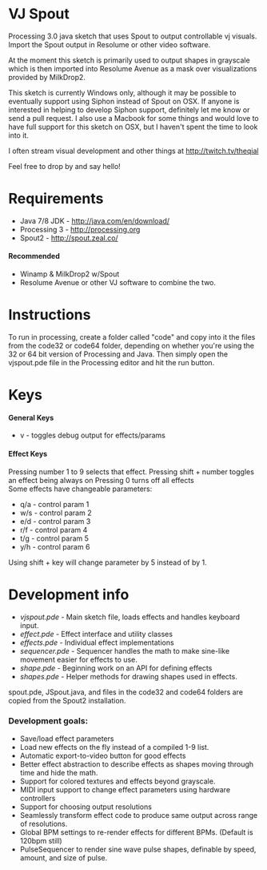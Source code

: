 # VJ Spout
Processing 3.0 java sketch that uses Spout to output controllable vj visuals.
Import the Spout output in Resolume or other video software. 

At the moment this sketch is primarily used to output shapes in grayscale which is then
imported into Resolume Avenue as a mask over visualizations provided by MilkDrop2.

This sketch is currently Windows only, although it may be possible to eventually support 
using Siphon instead of Spout on OSX. If anyone is interested in helping to develop Siphon 
support, definitely let me know or send a pull request. I also use a Macbook for some
things and would love to have full support for this sketch on OSX, but I haven't spent
the time to look into it.

I often stream visual development and other things at http://twitch.tv/theqial 

Feel free to drop by and say hello!

# Requirements
- Java 7/8 JDK - http://java.com/en/download/
- Processing 3 - http://processing.org
- Spout2 - http://spout.zeal.co/

#### Recommended 
- Winamp & MilkDrop2 w/Spout
- Resolume Avenue or other VJ software to combine the two.

# Instructions
To run in processing, create a folder called "code" and copy into it the
files from the code32 or code64 folder, depending on whether you're using
the 32 or 64 bit version of Processing and Java. Then simply open the vjspout.pde
file in the Processing editor and hit the run button.

# Keys
#### General Keys
- v - toggles debug output for effects/params

#### Effect Keys
Pressing number 1 to 9 selects that effect.
Pressing shift + number toggles an effect being always on
Pressing 0 turns off all effects  
Some effects have changeable parameters:

- q/a - control param 1
- w/s - control param 2
- e/d - control param 3
- r/f - control param 4
- t/g - control param 5
- y/h - control param 6

Using shift + key will change parameter by 5 instead of by 1.

# Development info

- *vjspout.pde* - Main sketch file, loads effects and handles keyboard input.
- *effect.pde* - Effect interface and utility classes
- *effects.pde* - Individual effect implementations 
- *sequencer.pde* - Sequencer handles the math to make sine-like movement easier for effects to use.
- *shape.pde* - Beginning work on an API for defining effects
- *shapes.pde* - Helper methods for drawing shapes used in effects.

spout.pde, JSpout.java, and files in the code32 and code64 folders are copied from the Spout2 installation.

### Development goals:

- Save/load effect parameters
- Load new effects on the fly instead of a compiled 1-9 list.
- Automatic export-to-video button for good effects
- Better effect abstraction to describe effects as shapes moving through time and hide the math.
- Support for colored textures and effects beyond grayscale.
- MIDI input support to change effect parameters using hardware controllers
- Support for choosing output resolutions
- Seamlessly transform effect code to produce same output across range of resolutions.
- Global BPM settings to re-render effects for different BPMs. (Default is 120bpm still)
- PulseSequencer to render sine wave pulse shapes, definable by speed, amount, and size of pulse.

